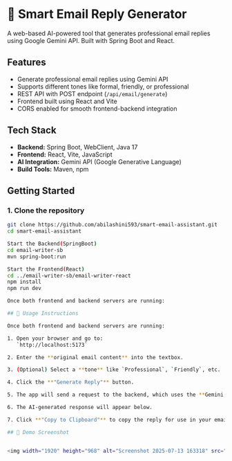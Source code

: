 # 📧 Smart Email Reply Generator
A web-based AI-powered tool that generates professional email replies using Google Gemini API. Built with Spring Boot and React.

## Features
- Generate professional email replies using Gemini API
- Supports different tones like formal, friendly, or professional
- REST API with POST endpoint (`/api/email/generate`)
- Frontend built using React and Vite
- CORS enabled for smooth frontend-backend integration

## Tech Stack
- **Backend:** Spring Boot, WebClient, Java 17
- **Frontend:** React, Vite, JavaScript
- **AI Integration:** Gemini API (Google Generative Language)
- **Build Tools:** Maven, npm

## Getting Started

### 1. Clone the repository
```bash
git clone https://github.com/abilashini593/smart-email-assistant.git
cd smart-email-assistant

Start the Backend(SpringBoot)
cd email-writer-sb
mvn spring-boot:run

Start the Frontend(React)
cd ../email-writer-sb/email-writer-react
npm install
npm run dev

Once both frontend and backend servers are running:

## 🚀 Usage Instructions

Once both frontend and backend servers are running:

1. Open your browser and go to:  
   `http://localhost:5173`

2. Enter the **original email content** into the textbox.

3. (Optional) Select a **tone** like `Professional`, `Friendly`, etc.

4. Click the **"Generate Reply"** button.

5. The app will send a request to the backend, which uses the **Gemini API** to generate a smart reply.

6. The AI-generated response will appear below.

7. Click **"Copy to Clipboard"** to copy the reply for use in your email.

## 📸 Demo Screenshot


<img width="1920" height="968" alt="Screenshot 2025-07-13 163318" src="https://github.com/user-attachments/assets/2fcf0e06-268c-463a-bdfc-5c8bbf0e1bf0" />

